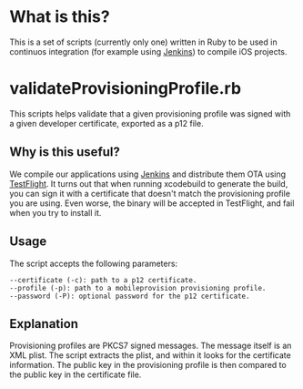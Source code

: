 # What is this? #

This is a set of scripts (currently only one) written in Ruby to be used in continuos integration (for example using [Jenkins](http://jenkins-ci.org)) to compile iOS projects.

# validateProvisioningProfile.rb #

This scripts helps validate that a given provisioning profile was signed with a given developer certificate, exported as a p12 file.

## Why is this useful? ##
We compile our applications using [Jenkins](http://jenkins-ci.org) and distribute them OTA using [TestFlight](http://testflightapp.com). It turns out that when running xcodebuild to generate the build, you can sign it with a certificate that doesn't match the provisioning profile you are using. Even worse, the binary will be accepted in TestFlight, and fail when you try to install it.

## Usage ##

The script accepts the following parameters:

    --certificate (-c): path to a p12 certificate.
    --profile (-p): path to a mobileprovision provisioning profile.
    --password (-P): optional password for the p12 certificate.

## Explanation ##

Provisioning profiles are PKCS7 signed messages. The message itself is an XML plist. The script extracts the plist, and within it looks for the certificate information.
The public key in the provisioning profile is then compared to the public key in the certificate file.
